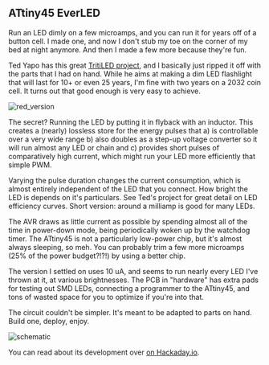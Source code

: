 ## ATtiny45 EverLED

Run an LED dimly on a few microamps, and you can run it for years off of a button cell.  I made one, and now I don't stub my toe on the corner of my bed at night anymore.  And then I made a few more because they're fun.

Ted Yapo has this great [TritiLED project](https://hackaday.io/project/11864-tritiled), and I basically just ripped it off with the parts that I had on hand.  While he aims at making a dim LED flashlight that will last for 10+ or even 25 years, I'm fine with two years on a 2032 coin cell.  It turns out that good enough is very easy to achieve.

![red_version](https://raw.githubusercontent.com/hexagon5un/everled/master/docs/DSCF9903.JPG)

The secret? Running the LED by putting it in flyback with an inductor.  This creates a (nearly) lossless store for the energy pulses that a) is controllable over a very wide range b) also doubles as a step-up voltage converter so it will run almost any LED or chain and c) provides short pulses of comparatively high current, which might run your LED more efficiently that simple PWM.  

Varying the pulse duration changes the current consumption, which is almost entirely independent of the LED that you connect.  How bright the LED is depends on it's particulars.  See Ted's project for great detail on LED efficiency curves. Short version: around a milliamp is good for many LEDs.

The AVR draws as little current as possible by spending almost all of the time in power-down mode, being periodically woken up by the watchdog timer.  The ATtiny45 is not a particularly low-power chip, but it's almost always sleeping, so meh.  You can probably trim a few more microamps (25% of the power budget?!?!) by using a better chip.   

The version I settled on uses 10 uA, and seems to run nearly every LED I've thrown at it, at various brightnesses.  The PCB in "hardware" has extra pads for testing out SMD LEDs, connecting a programmer to the ATtiny45, and tons of wasted space for you to optimize if you're into that.

The circuit couldn't be simpler.  It's meant to be adapted to parts on hand.  Build one, deploy, enjoy.  

![schematic](https://raw.githubusercontent.com/hexagon5un/everled/master/docs/everled.png)

You can read about its development over [on Hackaday.io](https://hackaday.io/project/25584-attiny45-everled).


